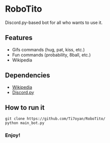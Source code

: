 # RoboTito
Discord.py-based bot for all who wants to use it.

## Features
- Gifs commands (hug, pat, kiss, etc.)
- Fun commands (probability, 8ball, etc.)
- Wikipedia

## Dependencies
- [Wikipedia](https://pypi.org/project/wikipedia/)
- [Discord.py](https://discordpy.rtfd.io)

## How to run it

```
git clone https://github.com/Ti7oyan/RoboTito/
python main_bot.py
```

### Enjoy!
